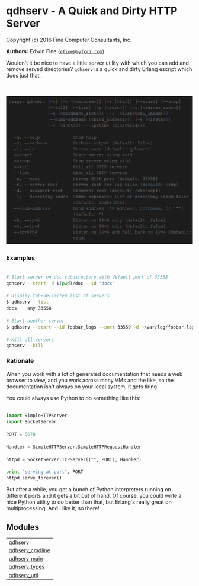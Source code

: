 

# qdhserv - A Quick and Dirty HTTP Server #

Copyright (c) 2016 Fine Computer Consultants, Inc.

__Authors:__ Edwin Fine ([`efine@myfcci.com`](mailto:efine@myfcci.com)).

Wouldn't it be nice to have a little server utility with which you can
add and remove served directories? `qdhserv` is a quick and dirty Erlang
escript which does just that.<p></p>
<br></br>
<img src="doc/qdhserv.png" alt="qdhserv`s help page"/>


### <a name="Examples">Examples</a> ###

```bash

# Start server on doc subdirectory with default port of 33558
qdhserv --start -d $(pwd)/doc --id 'docs'

# Display tab-delimited list of servers
$ qdhserv --list
docs	any	33558

# Start another server
$ qdhserv --start --id foobar_logs --port 33559 -d ~/var/log/foobar.log

# Kill all servers
qdhserv --kill

```


### <a name="Rationale">Rationale</a> ###

When you work with a lot of generated documentation that needs a web
browser to view, and you work across many VMs and the like, so the
documentation isn't always on your local system, it gets tiring

You could always use Python to do something like this:

```python

import SimpleHTTPServer
import SocketServer

PORT = 5678

Handler = SimpleHTTPServer.SimpleHTTPRequestHandler

httpd = SocketServer.TCPServer(("", PORT), Handler)

print "serving at port", PORT
httpd.serve_forever()

```
But after a while, you get a bunch of Python interpreters running on
different ports and it gets a bit out of hand. Of course, you could
write a nice Python utility to do better than that, but Erlang's really
great on multiprocessing. And I like it, so there!

## Modules ##


<table width="100%" border="0" summary="list of modules">
<tr><td><a href="http://github.com/efine/qdhserv/blob/master/doc/qdhserv.md" class="module">qdhserv</a></td></tr>
<tr><td><a href="http://github.com/efine/qdhserv/blob/master/doc/qdhserv_cmdline.md" class="module">qdhserv_cmdline</a></td></tr>
<tr><td><a href="http://github.com/efine/qdhserv/blob/master/doc/qdhserv_main.md" class="module">qdhserv_main</a></td></tr>
<tr><td><a href="http://github.com/efine/qdhserv/blob/master/doc/qdhserv_types.md" class="module">qdhserv_types</a></td></tr>
<tr><td><a href="http://github.com/efine/qdhserv/blob/master/doc/qdhserv_util.md" class="module">qdhserv_util</a></td></tr></table>

